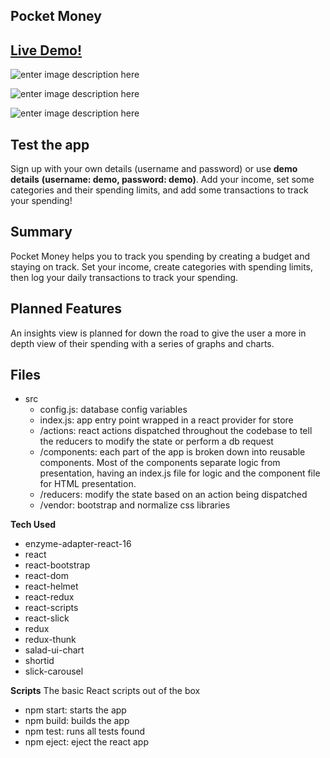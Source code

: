 Pocket Money
------------------------------

[Live Demo!](pocketmoney.netlify.com)
-------------------------------------

![enter image description here](http://oi65.tinypic.com/eijwg3.jpg)

![enter image description here](http://oi65.tinypic.com/io2kpj.jpg)

![enter image description here](http://oi65.tinypic.com/14ayejs.jpg)

Test the app
------------
Sign up with your own details (username and password) or use **demo details** **(username: demo, password: demo)**. 
Add your income, set some categories and their spending limits, and add some transactions to track your spending!

Summary
-------
Pocket Money helps you to track you spending by creating a budget and staying on track. Set your income, create categories with spending limits, then log your daily transactions to track your spending.

Planned Features
----------------
An insights view is planned for down the road to give the user a more in depth view of their spending with a series of graphs and charts.

Files
----------------

 - src
   - config.js: database config variables
   - index.js: app entry point wrapped in a react provider for store
   - /actions: react actions dispatched throughout the codebase to tell the reducers to modify the state or perform a db request
   - /components: each part of the app is broken down into reusable components. Most of the components separate logic from presentation, having an index.js file for logic and the component file for HTML presentation.
   - /reducers: modify the state based on an action being dispatched
   - /vendor: bootstrap and normalize css libraries

**Tech Used**

 - enzyme-adapter-react-16
 - react
 - react-bootstrap
 - react-dom
 - react-helmet
 - react-redux
 - react-scripts
 - react-slick
 - redux
 - redux-thunk
 - salad-ui-chart
 - shortid
 - slick-carousel

**Scripts**
The basic React scripts out of the box

 - npm start: starts the app
 - npm build: builds the app
 - npm test: runs all tests found
 - npm eject: eject the react app